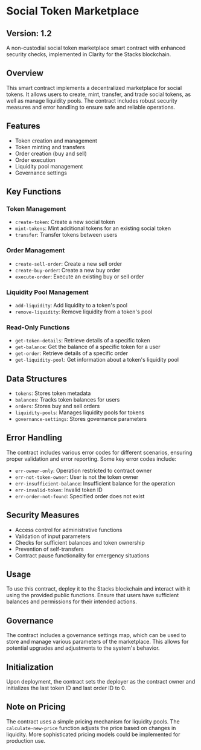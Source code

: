 # Social Token Marketplace

## Version: 1.2

A non-custodial social token marketplace smart contract with enhanced security checks, implemented in Clarity for the Stacks blockchain.

## Overview

This smart contract implements a decentralized marketplace for social tokens. It allows users to create, mint, transfer, and trade social tokens, as well as manage liquidity pools. The contract includes robust security measures and error handling to ensure safe and reliable operations.

## Features

- Token creation and management
- Token minting and transfers
- Order creation (buy and sell)
- Order execution
- Liquidity pool management
- Governance settings

## Key Functions

### Token Management

- `create-token`: Create a new social token
- `mint-tokens`: Mint additional tokens for an existing social token
- `transfer`: Transfer tokens between users

### Order Management

- `create-sell-order`: Create a new sell order
- `create-buy-order`: Create a new buy order
- `execute-order`: Execute an existing buy or sell order

### Liquidity Pool Management

- `add-liquidity`: Add liquidity to a token's pool
- `remove-liquidity`: Remove liquidity from a token's pool

### Read-Only Functions

- `get-token-details`: Retrieve details of a specific token
- `get-balance`: Get the balance of a specific token for a user
- `get-order`: Retrieve details of a specific order
- `get-liquidity-pool`: Get information about a token's liquidity pool

## Data Structures

- `tokens`: Stores token metadata
- `balances`: Tracks token balances for users
- `orders`: Stores buy and sell orders
- `liquidity-pools`: Manages liquidity pools for tokens
- `governance-settings`: Stores governance parameters

## Error Handling

The contract includes various error codes for different scenarios, ensuring proper validation and error reporting. Some key error codes include:

- `err-owner-only`: Operation restricted to contract owner
- `err-not-token-owner`: User is not the token owner
- `err-insufficient-balance`: Insufficient balance for the operation
- `err-invalid-token`: Invalid token ID
- `err-order-not-found`: Specified order does not exist

## Security Measures

- Access control for administrative functions
- Validation of input parameters
- Checks for sufficient balances and token ownership
- Prevention of self-transfers
- Contract pause functionality for emergency situations

## Usage

To use this contract, deploy it to the Stacks blockchain and interact with it using the provided public functions. Ensure that users have sufficient balances and permissions for their intended actions.

## Governance

The contract includes a governance settings map, which can be used to store and manage various parameters of the marketplace. This allows for potential upgrades and adjustments to the system's behavior.

## Initialization

Upon deployment, the contract sets the deployer as the contract owner and initializes the last token ID and last order ID to 0.

## Note on Pricing

The contract uses a simple pricing mechanism for liquidity pools. The `calculate-new-price` function adjusts the price based on changes in liquidity. More sophisticated pricing models could be implemented for production use.

